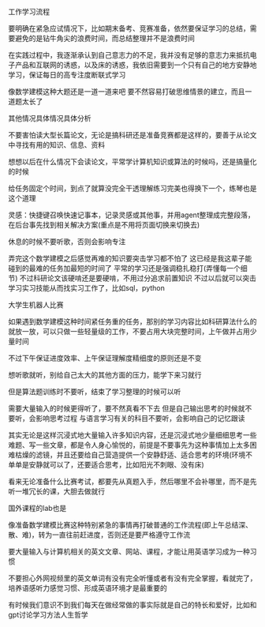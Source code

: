工作学习流程

要明确在紧急应试情况下，比如期末备考、竞赛准备，依然要保证学习的总结，需要避免的是钻牛角尖的浪费时间，而总结整理并不是浪费时间

在实践过程中，我逐渐承认到自己意志力的不足，我并没有足够的意志力来抵抗电子产品和互联网的诱惑，以及床的诱惑，我依旧需要到一个只有自己的地方安静地学习，保证每日的高专注度断联式学习

像数学建模这种大题还是一道一道来吧
要不然容易打破思维情景的建立，而且一道题太长了

其他情况具体情况具体分析

不要害怕读大型长篇论文，无论是搞科研还是准备竞赛都是这样的，要善于从论文中寻找有用的知识、信息、资料

想想以后在什么情况下会读论文，平常学计算机知识或算法的时候吗，还是搞量化的时候

给任务固定个时间，到点了就算没完全干透理解练习完美也得换下一个，练琴也是这个道理

灵感：快捷键召唤快速记事本，记录灵感或其他事，并用agent整理成完整段落，在后台事先找到相关解决方案(重点是不用将页面切换来切换去)

休息的时候不要听歌，否则会影响专注

弄完这个数学建模之后感觉再难的知识要突击学习都不怕了
这已经是我这辈子能碰到的最难的任务加最短的时间了
平常的学习还是强调稳扎稳打(弄懂每一个细节)
不过科研论文该硬啃还是要硬啃，不用过分追求前置知识
不过以后就可以突击学习实习技能从而找实习工作了，比如sql，python

大学生机器人比赛

如果遇到数学建模这种时间紧任务重的任务，那别的学习内容比如科研算法什么的就放一放，可以只做一些轻量级的工作，不要占用大块完整时间，上午做并占用少量时间

不过下午保证进度效率、上午保证理解度精细度的原则还是不变

想听歌就听，别给自己太大的其他方面的压力，能学下来习就行

但是算法题训练时不要听，结束了学习整理的时候可以听

需要大量输入的时候更得听了，要不然真看不下去
但是自己输出思考的时候就不要听，会影响思考过程
与语言学习有关的科目不要听，会影响自己的记忆跟读

其实无论是这样沉浸式地大量输入许多知识内容，还是沉浸式地少量细细思考一些难题、写一些文章，都是令人身心愉悦的，前提是不要事先为这种事情加上太多困难枯燥的滤镜，并且还要给自己营造提供一个安静舒适、适合思考的环境(环境不单单是安静就可以了，还要适合思考，比如阳光不刺眼、没有床)

看来无论准备什么比赛考试，都要先从真题入手，然后哪里不会补哪里，而不是先听一堆冗长的课，大胆去做就行

国外课程的lab也是

像准备数学建模比赛这种特别紧急的事情再打破普通的工作流程(即上午总结深、散、难)，转为一直往前赶进度，否则还是要严格遵守工作流

要大量输入与计算机相关的英文文章、网站、课程，才能让用英语学习成为一种习惯

不要担心外网视频里的英文单词有没有完全听懂或者有没有完全掌握，看就完了，培养语感听力感觉习惯、形成英语环境才是最重要的



有时候我们意识不到我们每天在做经常做的事实际就是自己的特长和爱好，比如和gpt讨论学习方法人生哲学